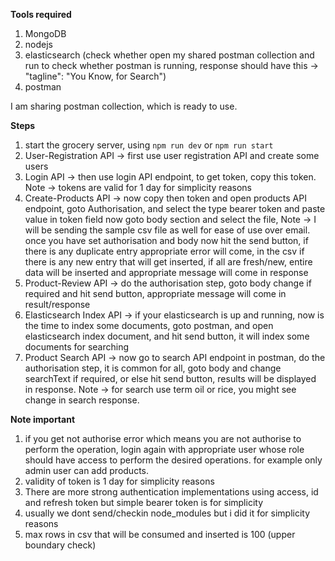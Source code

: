 **Tools required**

1. MongoDB
2. nodejs
3. elasticsearch (check whether open my shared postman collection and run to check whether postman is running, response should have this -> "tagline": "You Know, for Search")
4. postman

I am sharing postman collection, which is ready to use.

**Steps**

1. start the grocery server, using `npm run dev` or `npm run start`
2. User-Registration API -> first use user registration API and create some users
3. Login API -> then use login API endpoint, to get token, copy this token. Note -> tokens are valid for 1 day for simplicity reasons
4. Create-Products API -> now copy then token and open products API endpoint, goto Authorisation, and select the type bearer token and paste value in token field
   now goto body section and select the file, Note -> I will be sending the sample csv file as well for ease of use over email.
   once you have set authorisation and body now hit the send button, if there is any duplicate entry appropriate error will come, in the csv if there is any new entry that will get inserted, if all are fresh/new, entire data will be inserted and appropriate message will come in response
5. Product-Review API -> do the authorisation step, goto body change if required and hit send button, appropriate message will come in result/response
6. Elasticsearch Index API -> if your elasticsearch is up and running, now is the time to index some documents, goto postman, and open elasticsearch index document, and hit send button, it will index some documents for searching
7. Product Search API -> now go to search API endpoint in postman, do the authorisation step, it is common for all, goto body and change searchText if required, or else hit send button, results will be displayed in response. Note -> for search use term oil or rice, you might see change in search response.

**Note important**

1. if you get not authorise error which means you are not authorise to perform the operation, login again with appropriate user whose role should have access to perform the desired operations. for example only admin user can add products.
2. validity of token is 1 day for simplicity reasons
3. There are more strong authentication implementations using access, id and refresh token but simple bearer token is for simplicity
4. usually we dont send/checkin node_modules but i did it for simplicity reasons
5. max rows in csv that will be consumed and inserted is 100 (upper boundary check)
